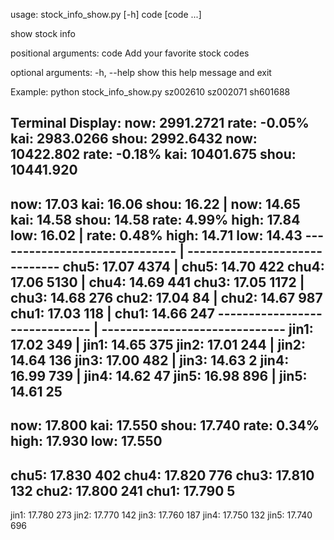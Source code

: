 usage: stock_info_show.py [-h] code [code ...]

show stock info

positional arguments:
  code        Add your favorite stock codes

optional arguments:
  -h, --help  show this help message and exit



Example:
    python stock_info_show.py sz002610 sz002071 sh601688

Terminal Display:
now: 2991.2721 rate: -0.05%     kai: 2983.0266  shou: 2992.6432
now: 10422.802 rate: -0.18%     kai: 10401.675  shou: 10441.920
--------------------------------------------------------------------------------
now: 17.03      kai: 16.06      shou: 16.22     | now: 14.65    kai: 14.58      shou: 14.58
rate: 4.99%     high: 17.84     low: 16.02      | rate: 0.48%   high: 14.71     low: 14.43
------------------------------                  | ------------------------------
chu5: 17.07     4374                            | chu5: 14.70   422
chu4: 17.06     5130                            | chu4: 14.69   441
chu3: 17.05     1172                            | chu3: 14.68   276
chu2: 17.04     84                              | chu2: 14.67   987
chu1: 17.03     118                             | chu1: 14.66   247
------------------------------                  | ------------------------------
jin1: 17.02     349                             | jin1: 14.65   375
jin2: 17.01     244                             | jin2: 14.64   136
jin3: 17.00     482                             | jin3: 14.63   2
jin4: 16.99     739                             | jin4: 14.62   47
jin5: 16.98     896                             | jin5: 14.61   25
--------------------------------------------------------------------------------
now: 17.800     kai: 17.550     shou: 17.740
rate: 0.34%     high: 17.930    low: 17.550
------------------------------
chu5: 17.830    402
chu4: 17.820    776
chu3: 17.810    132
chu2: 17.800    241
chu1: 17.790    5
------------------------------
jin1: 17.780    273
jin2: 17.770    142
jin3: 17.760    187
jin4: 17.750    132
jin5: 17.740    696

